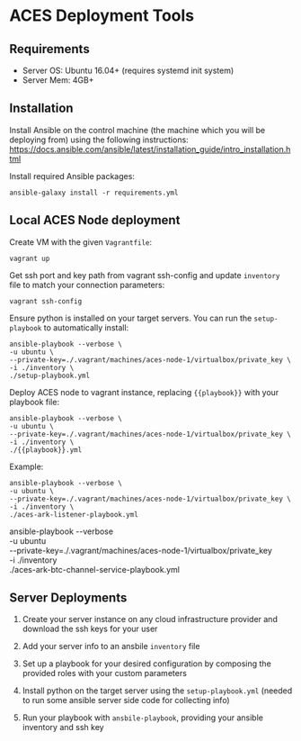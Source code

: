 # ACES Deployment Tools


## Requirements

- Server OS: Ubuntu 16.04+ (requires systemd init system)
- Server Mem: 4GB+


## Installation

Install Ansible on the control machine (the machine which you will be deploying from) 
using the following instructions:
https://docs.ansible.com/ansible/latest/installation_guide/intro_installation.html

Install required Ansible packages:

```
ansible-galaxy install -r requirements.yml
```


## Local ACES Node deployment

Create VM with the given `Vagrantfile`:

```
vagrant up
```

Get ssh port and key path from vagrant ssh-config and update `inventory` file to match your 
connection parameters:

```
vagrant ssh-config
```

Ensure python is installed on your target servers. You can run the `setup-playbook` to
automatically install:

```
ansible-playbook --verbose \
-u ubuntu \
--private-key=./.vagrant/machines/aces-node-1/virtualbox/private_key \
-i ./inventory \
./setup-playbook.yml
```

Deploy ACES node to vagrant instance, replacing `{{playbook}}` with your playbook file:

```
ansible-playbook --verbose \
-u ubuntu \
--private-key=./.vagrant/machines/aces-node-1/virtualbox/private_key \
-i ./inventory \
./{{playbook}}.yml
```

Example:

```
ansible-playbook --verbose \
-u ubuntu \
--private-key=./.vagrant/machines/aces-node-1/virtualbox/private_key \
-i ./inventory \
./aces-ark-listener-playbook.yml
```

ansible-playbook --verbose \
-u ubuntu \
--private-key=./.vagrant/machines/aces-node-1/virtualbox/private_key \
-i ./inventory \
./aces-ark-btc-channel-service-playbook.yml


## Server Deployments

1. Create your server instance on any cloud infrastructure provider and download the 
   ssh keys for your user
   
2. Add your server info to an ansbile `inventory` file

3. Set up a playbook for your desired configuration by composing the provided roles with your 
   custom parameters
   
4. Install python on the target server using the `setup-playbook.yml` 
   (needed to run some ansible server side code for collecting info)
   
4. Run your playbook with `ansbile-playbook`, providing your ansible inventory and ssh key
